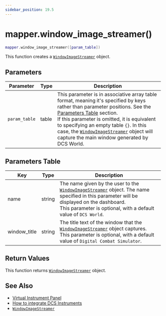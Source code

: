 ```yaml
---
sidebar_position: 19.5
---
```


# mapper.window_image_streamer()
```lua
mapper.window_image_streamer([param_table])
```
This function creates a [`WindowImageStreamer`](/libs/mapper/WindowImageStreamer/) object.


## Parameters
|Parameter|Type|Description|
|-|-|-|
|`param_table`|table|This parameter is in associative array table format, meaning it's specified by keys rather than parameter positions. See the [Parameters Table](#parameters-table) section.<br/>If this parameter is omitted, it is equivalent to specifying an empty table `{}`. In this case, the [`WindowImageStreamer`](/libs/mapper/WindowImageStreamer/) object will capture the main window generated by DCS World.


## Parameters Table
|Key|Type|Description|
|-|-|-|
|name|string|The name given by the user to the [`WindowImageStreamer`](/libs/mapper/WindowImageStreamer/) object. The name specified in this parameter will be displayed on the dashboard.<br/>This parameter is optional, with a default value of `DCS World`.
|window_title|string|The title text of the window that the [`WindowImageStreamer`](/libs/mapper/WindowImageStreamer/) object captures.<br/>This parameter is optional, with a default value of `Digital Combat Simulator`.

## Return Values
This function returns [`WindowImageStreamer`](/libs/mapper/WindowImageStreamer/) object.

## See Also
- [Virtual Instrument Panel](/guide/virtual_instrument_panel)
- [How to integrate DCS Instruments](/guide/virtual_instrument_panel/dcs)
- [`WindowImageStreamer`](/libs/mapper/WindowImageStreamer/)
